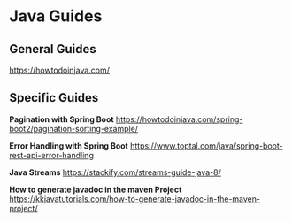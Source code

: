 # Java Guides


## General Guides
https://howtodoinjava.com/


## Specific Guides

**Pagination with Spring Boot**
https://howtodoinjava.com/spring-boot2/pagination-sorting-example/

**Error Handling with Spring Boot**
https://www.toptal.com/java/spring-boot-rest-api-error-handling

**Java Streams**
https://stackify.com/streams-guide-java-8/


**How to generate javadoc in the maven Project**
https://kkjavatutorials.com/how-to-generate-javadoc-in-the-maven-project/
